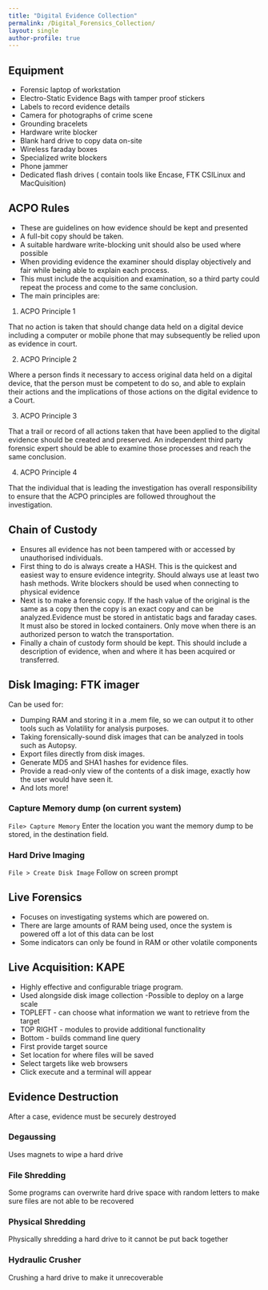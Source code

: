 ```yaml
---
title: "Digital Evidence Collection"
permalink: /Digital_Forensics_Collection/
layout: single
author-profile: true
---
```


## Equipment
- Forensic laptop of workstation 
- Electro-Static Evidence Bags with tamper proof stickers
- Labels to record evidence details
- Camera for photographs of crime scene
- Grounding bracelets 
- Hardware write blocker
- Blank hard drive to copy data on-site
- Wireless faraday boxes
- Specialized write blockers
- Phone jammer
- Dedicated flash drives ( contain tools like Encase, FTK CSILinux and MacQuisition)

## ACPO Rules
- These are guidelines on how evidence should be kept and presented
- A full-bit copy should be taken.
- A suitable hardware write-blocking unit should also be used where possible
- When providing evidence the examiner should display objectively and fair while being able to explain each process.
- This must include the acquisition and examination, so a third party could repeat the process and come to the same conclusion.
- The main principles are:
1. ACPO Principle 1

That no action is taken that should change data held on a digital device including a computer or mobile phone that may subsequently be relied upon as evidence in court.

2. ACPO Principle 2

Where a person finds it necessary to access original data held on a digital device, that the person must be competent to do so, and able to explain their actions and the implications of those actions on the digital evidence to a Court.

3. ACPO Principle 3

That a trail or record of all actions taken that have been applied to the digital evidence should be created and preserved. An independent third party forensic expert should be able to examine those processes and reach the same conclusion.

4. ACPO Principle 4

That the individual that is leading the investigation has overall responsibility to ensure that the ACPO principles are followed throughout the investigation.

## Chain of Custody
- Ensures all evidence has not been tampered with or accessed by unauthorised individuals.
- First thing to do is always create a HASH. This is the quickest and easiest way to ensure evidence integrity. Should always use at least two hash methods. Write blockers should be used when connecting to physical evidence
- Next is to make a forensic copy. If the hash value of the original is the same as a copy then the copy is an exact copy and can be analyzed.Evidence must be stored in antistatic bags and faraday cases. It must also be stored in locked containers. Only move when there is an authorized person to watch the transportation.
- Finally a chain of custody form should be kept. This should include a description of evidence, when and where it has been acquired or transferred.

## Disk Imaging: FTK imager
Can be used for:
- Dumping RAM and storing it in a .mem file, so we can output it to other tools such as Volatility for analysis purposes.
- Taking forensically-sound disk images that can be analyzed in tools such as Autopsy.
- Export files directly from disk images.
- Generate MD5 and SHA1 hashes for evidence files.
- Provide a read-only view of the contents of a disk image, exactly how the user would have seen it.
- And lots more!

### Capture Memory dump (on current system)
`File> Capture Memory`
Enter the location you want the memory dump to be stored, in the destination field.

### Hard Drive Imaging
`File > Create Disk Image`
Follow on screen prompt

## Live Forensics
- Focuses on investigating systems which are powered on.
- There are large amounts of RAM being used, once the system is powered off a lot of this data can be lost
- Some indicators can only be found in RAM or other volatile components
## Live Acquisition: KAPE
- Highly effective and configurable triage program.
- Used alongside disk image collection
 -Possible to deploy on a large scale
- TOPLEFT - can choose what information we want to retrieve from the target
- TOP RIGHT - modules to provide additional functionality
- Bottom -  builds command line query
- First provide target source
- Set location for where files will be saved
- Select targets like web browsers
- Click execute and a terminal will appear

## Evidence Destruction
After a case, evidence must be securely destroyed

### Degaussing
Uses magnets to wipe a hard drive

### File Shredding
Some programs can overwrite hard drive space with random letters to make sure files are not able to be recovered

### Physical Shredding
Physically shredding a hard drive to it cannot be put back together

### Hydraulic Crusher
Crushing a hard drive to make it unrecoverable
